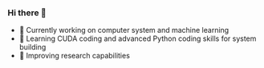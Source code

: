 ### Hi there 👋

- 🔭 Currently working on computer system and machine learning
- 🌱 Learning CUDA coding and advanced Python coding skills for system building
- 🎈 Improving research capabilities 
<!--
**AlbedoWang/AlbedoWang** is a ✨ _special_ ✨ repository because its `README.md` (this file) appears on your GitHub profile.

Here are some ideas to get you started:

- 🔭 I’m currently working on ...
- 🌱 I’m currently learning ...
- 👯 I’m looking to collaborate on ...
- 🤔 I’m looking for help with ...
- 💬 Ask me about ...
- 📫 How to reach me: ...
- 😄 Pronouns: ...
- ⚡ Fun fact: ...
-->
